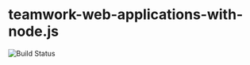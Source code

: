 # teamwork-web-applications-with-node.js
![Build Status](https://travis-ci.org/Team-Fade/teamwork-web-applications-with-node.js.svg?branch=master)

